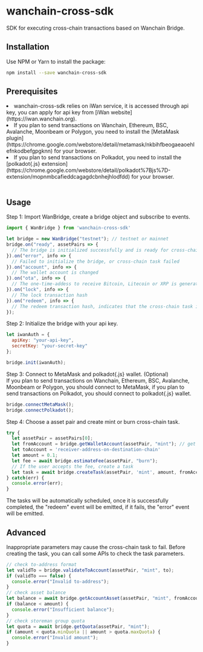 wanchain-cross-sdk
========

SDK for executing cross-chain transactions based on Wanchain Bridge.

## Installation
Use NPM or Yarn to install the package:
```bash
npm install --save wanchain-cross-sdk
```

## Prerequisites
<li>wanchain-cross-sdk relies on iWan service, it is accessed through api key, you can apply for api key from [iWan website](https://iwan.wanchain.org).
<li>If you plan to send transactions on Wanchain, Ethereum, BSC, Avalanche, Moonbeam or Polygon, you need to install the [MetaMask plugin](https://chrome.google.com/webstore/detail/metamask/nkbihfbeogaeaoehlefnkodbefgpgknn) for your browser.
<li>If you plan to send transactions on Polkadot, you need to install the [polkadot{.js} extension](https://chrome.google.com/webstore/detail/polkadot%7Bjs%7D-extension/mopnmbcafieddcagagdcbnhejhlodfdd) for your browser.
<br><br>

## Usage

Step 1: Import WanBridge, create a bridge object and subscribe to events.

```javascript
import { WanBridge } from 'wanchain-cross-sdk'

let bridge = new WanBridge("testnet"); // testnet or mainnet
bridge.on("ready", assetPairs => {
  // The bridge is initialized successfully and is ready for cross-chain
}).on("error", info => {
  // Failed to initialize the bridge, or cross-chain task failed
}).on("account", info => {
  // The wallet account is changed
}).on("ota", info => {
  // The one-time-addess to receive Bitcoin, Litecoin or XRP is generated
}).on("lock", info => {
  // The lock transaction hash
}).on("redeem", info => {
  // The redeem transaction hash, indicates that the cross-chain task is finished
});
```

Step 2: Initialize the bridge with your api key.

```javascript
let iwanAuth = {
  apiKey: "your-api-key",
  secretKey: "your-secret-key"
};

bridge.init(iwanAuth);
```

Step 3: Connect to MetaMask and polkadot{.js} wallet. (Optional)
<br>
If you plan to send transactions on Wanchain, Ethereum, BSC, Avalanche, Moonbeam or Polygon, you should connect to MetaMask, if you plan to send transactions on Polkadot, you should connect to polkadot{.js} wallet.
```javascript
bridge.connectMetaMask();
bridge.connectPolkadot();
```

Step 4: Choose a asset pair and create mint or burn cross-chain task.

```javascript
try {
  let assetPair = assetPairs[0];
  let fromAccount = bridge.getWalletAccount(assetPair, "mint"); // get connected wallet account
  let toAccount = 'receiver-address-on-destination-chain'
  let amount = 0.1;
  let fee = await bridge.estimateFee(assetPair, "burn");
  // If the user accepts the fee, create a task
  let task = await bridge.createTask(assetPair, 'mint', amount, fromAccount, toAccount);
} catch(err) {
  console.error(err);
}
```
The tasks will be automatically scheduled, once it is successfully completed, the "redeem" event will be emitted, if it fails, the "error" event will be emitted.

## Advanced

Inappropriate parameters may cause the cross-chain task to fail. Before creating the task, you can call some APIs to check the task parameters.

```javascript
// check to-address format
let validTo = bridge.validateToAccount(assetPair, "mint", to);
if (validTo === false) {
  console.error("Invalid to-address");
}
// check asset balance
let balance = await bridge.getAccountAsset(assetPair, "mint", fromAccount);
if (balance < amount) {
  console.error("Insufficient balance");
}
// check storeman group quota
let quota = await bridge.getQuota(assetPair, "mint");
if (amount < quota.minQuota || amount > quota.maxQuota) {
  console.error("Invalid amount");
}
```    
